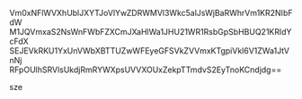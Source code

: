 Vm0xNFlWVXhUblJXYTJoVlYwZDRWMVl3Wkc5alJsWjBaRWhrVm1KR2NIbFdW
M1JQVmxaS2NsWnFWbFZXCmJXaHlWa1JHU21WR1RsbGpSbHBUQ21KRldYcFdX
SEJEVkRKU1YxUnVWbXBTTUZwWFEyeGFSVkZVVmxKTgpiVkl6V1ZWa1JtVnNj
RFpOUlhSRVlsUkdjRmRYWXpsUVVXOUxZekpTTmdvS2EyTnoKCndjdg==

sze